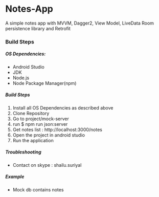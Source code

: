 # Notes-App
A simple notes app with MVVM, Dagger2, View Model, LiveData Room persistence library and Retrofit

### Build Steps


##### OS Dependencies:
* Android Studio
* JDK
* Node.js
* Node Package Manager(npm)

##### Build Steps

1. Install all OS Dependencies as described above
2. Clone Repository
3. Go to project/mock-server
4. run $ npm run json:server
5. Get notes list : http://localhost:3000/notes
6. Open the project in android studio
7. Run the application

##### Troubleshooting
*  Contact on skype : shailu.suriyal

##### Example
* Mock db contains notes


